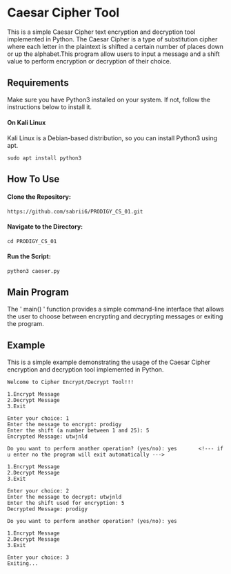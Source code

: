 # Caesar Cipher Tool

This is a simple Caesar Cipher text encryption and decryption tool implemented in Python. The Caesar Cipher is a type of substitution cipher where each letter in the plaintext is shifted a certain number of places down or up the alphabet.This program allow users to input a message and a shift value to perform encryption or decryption of their choice.

## Requirements

Make sure you have Python3 installed on your system. If not, follow the instructions below to install it.

#### On Kali Linux
Kali Linux is a Debian-based distribution, so you can install Python3 using apt.
````
sudo apt install python3
````
## How To Use
#### Clone the Repository:
````
https://github.com/sabrii6/PRODIGY_CS_01.git
````
#### Navigate to the Directory:
````
cd PRODIGY_CS_01
````
#### Run the Script:
````
python3 caeser.py
````
## Main Program
The ' main() ' function provides a simple command-line interface that allows the user to choose between encrypting and decrypting messages or exiting the program.

## Example
This is a simple example demonstrating the usage of the Caesar Cipher encryption and decryption tool implemented in Python.
````
Welcome to Cipher Encrypt/Decrypt Tool!!!

1.Encrypt Message
2.Decrypt Message
3.Exit

Enter your choice: 1
Enter the message to encrypt: prodigy
Enter the shift (a number between 1 and 25): 5
Encrypted Message: utwjnld

Do you want to perform another operation? (yes/no): yes       <!--- if u enter no the program will exit automatically --->  

1.Encrypt Message
2.Decrypt Message
3.Exit

Enter your choice: 2
Enter the message to decrypt: utwjnld
Enter the shift used for encryption: 5
Decrypted Message: prodigy

Do you want to perform another operation? (yes/no): yes

1.Encrypt Message
2.Decrypt Message
3.Exit

Enter your choice: 3
Exiting...
````
